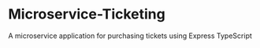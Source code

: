 # Microservice-Ticketing
A microservice application for purchasing tickets using Express TypeScript
